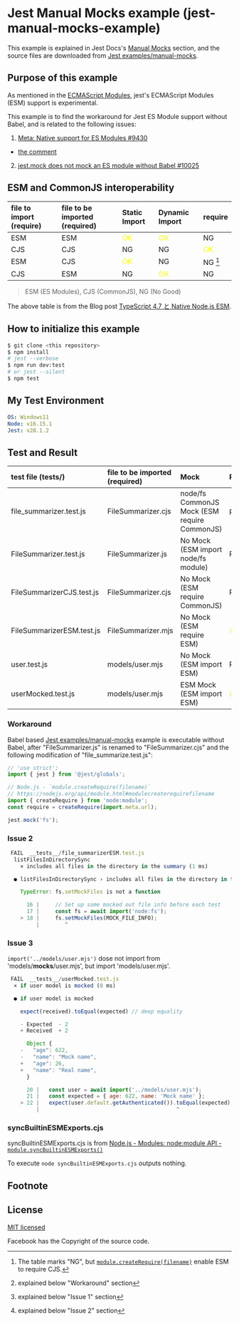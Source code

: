 
# Jest Manual Mocks example (jest-manual-mocks-example)

This example is explained in Jest Docs's [Manual Mocks](https://jestjs.io/docs/manual-mocks) section,
and the source files are downloaded from [Jest examples/manual-mocks](https://github.com/facebook/jest/tree/main/examples/manual-mocks).


## Purpose of this example

As mentioned in the [ECMAScript Modules](https://jestjs.io/docs/ecmascript-modules), jest's ECMAScript Modules (ESM) support is experimental.

This example is to find the workaround for Jest ES Module support without Babel, and is related to the following issues:

1. [Meta: Native support for ES Modules #9430](https://github.com/facebook/jest/issues/9430)
  - [the comment](https://github.com/facebook/jest/issues/9430#issuecomment-616232029)
2. [jest.mock does not mock an ES module without Babel #10025](https://github.com/facebook/jest/issues/10025)


## ESM and CommonJS interoperability

| file to import (require)  | file to be imported (required)  | Static Import | Dynamic Import | require |
|:----------------------------|:------------------------------|:-------------|:---------------|:-------|
| ESM  | ESM  | <span style='color:yellow'>OK</span>  | <span style='color:yellow'>OK</span>  | NG  |
| CJS  | CJS  | NG  | NG  | <span style='color:yellow'>OK</span>  |
| ESM  | CJS  | <span style='color:yellow'>OK</span>  | NG  | NG [^4]  |
| CJS  | ESM  | NG  | <span style='color:yellow'>OK</span>  | NG  |

> ESM (ES Modules), CJS (CommonJS), NG (No Good)

The above table is from the Blog post [TypeScript 4.7 と Native Node.js ESM](https://quramy.medium.com/typescript-4-7-%E3%81%A8-native-node-js-esm-189753a19ba8).



## How to initialize this example

```bash
$ git clone <this repository>
$ npm install
# jest --verbose
$ npm run dev:test
# or jest --silent
$ npm test
```


## My Test Environment

```yaml
OS: Windows11
Node: v16.15.1
Jest: v28.1.2
```


## Test and Result

| test file (__tests__/)   | file to be imported (required)    | Mock         | PASS/FAIL      |
|:-------------------------|:----------------------------------|:-------------|:---------------|
| file_summarizer.test.js  | FileSummarizer.cjs  | node/fs CommonJS Mock (ESM require CommonJS) | PASS [^1] |
| FileSummarizer.test.js   | FileSummarizer.js   | No Mock (ESM import node/fs module) | PASS |
| FileSummarizerCJS.test.js  | FileSummarizer.cjs  | No Mock (ESM require CommonJS) | PASS |
| FileSummarizerESM.test.js  | FileSummarizer.mjs  | No Mock (ESM require ESM)  | <span style='color:yellow'>FAIL</span> [^2] |
| user.test.js             | models/user.mjs     | No Mock (ESM import ESM)     | PASS |
| userMocked.test.js       | models/user.mjs     | ESM Mock (ESM import ESM)    | <span style='color:yellow'>FAIL</span> [^3] |


### Workaround

Babel based [Jest examples/manual-mocks](https://github.com/facebook/jest/tree/main/examples/manual-mocks) example is executable without Babel, 
after "FileSummarizer.js" is renamed to "FileSummarizer.cjs" and the following modification of "file_summarize.test.js":

```js
// 'use strict';
import { jest } from '@jest/globals';

// Node.js - `module.createRequire(filename)`
// https://nodejs.org/api/module.html#modulecreaterequirefilename
import { createRequire } from 'node:module';
const require = createRequire(import.meta.url);

jest.mock('fs');
```


### Issue 2

```js
 FAIL  __tests__/file_summarizerESM.test.js
  listFilesInDirectorySync
    × includes all files in the directory in the summary (1 ms)

  ● listFilesInDirectorySync › includes all files in the directory in the summary

    TypeError: fs.setMockFiles is not a function

      16 |     // Set up some mocked out file info before each test
      17 |     const fs = await import('node:fs');
    > 18 |     fs.setMockFiles(MOCK_FILE_INFO);
         |        ^
```


### Issue 3

`import('../models/user.mjs')` dose not import from 'models/__mocks__/user.mjs', but import 'models/user.mjs'.

```js
 FAIL  __tests__/userMocked.test.js
  × if user model is mocked (8 ms)

  ● if user model is mocked

    expect(received).toEqual(expected) // deep equality

    - Expected  - 2
    + Received  + 2

      Object {
    -   "age": 622,
    -   "name": "Mock name",
    +   "age": 26,
    +   "name": "Real name",
      }

      20 |   const user = await import('../models/user.mjs');
      21 |   const expected = { age: 622, name: 'Mock name' };
    > 22 |   expect(user.default.getAuthenticated()).toEqual(expected);
         |                                           ^
```


### syncBuiltinESMExports.cjs

syncBuiltinESMExports.cjs is from [Node.js - Modules: node:module API - `module.syncBuiltinESMExports()`](https://nodejs.org/api/module.html#modulesyncbuiltinesmexports)

To execute `node syncBuiltinESMExports.cjs` outputs nothing.



## Footnote

[^1]: explained below "Workaround" section
[^2]: explained below "Issue 1" section
[^3]: explained below "Issue 2" section
[^4]: The table marks "NG", but [`module.createRequire(filename)`](https://nodejs.org/api/module.html#modulecreaterequirefilename) enable ESM to require CJS.



## License

[MIT licensed](./LICENSE)

Facebook has the Copyright of the source code.
